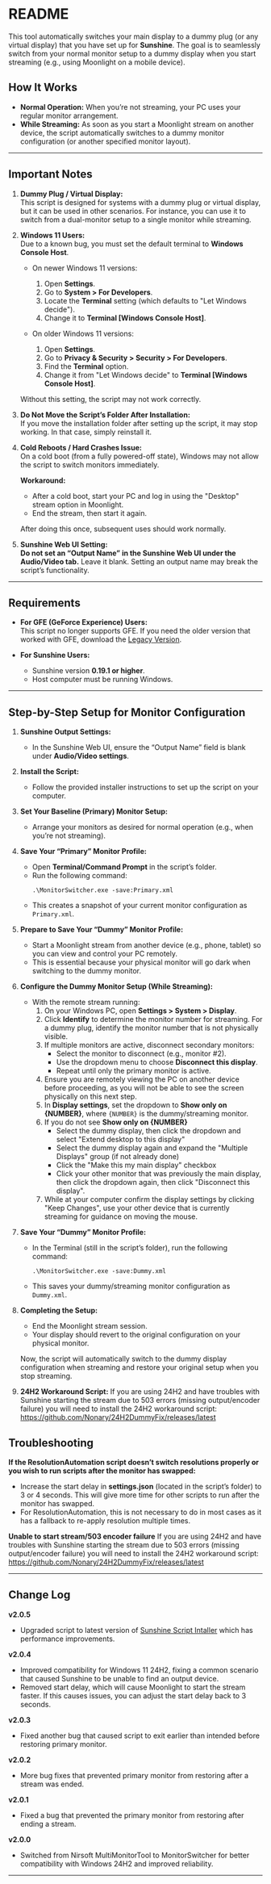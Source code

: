 # README

This tool automatically switches your main display to a dummy plug (or any virtual display) that you have set up for **Sunshine**. The goal is to seamlessly switch from your normal monitor setup to a dummy display when you start streaming (e.g., using Moonlight on a mobile device).

## How It Works

- **Normal Operation:** When you’re not streaming, your PC uses your regular monitor arrangement.
- **While Streaming:** As soon as you start a Moonlight stream on another device, the script automatically switches to a dummy monitor configuration (or another specified monitor layout).

---

## Important Notes

1. **Dummy Plug / Virtual Display:**  
   This script is designed for systems with a dummy plug or virtual display, but it can be used in other scenarios. For instance, you can use it to switch from a dual-monitor setup to a single monitor while streaming.

2. **Windows 11 Users:**  
   Due to a known bug, you must set the default terminal to **Windows Console Host**.
   
   - On newer Windows 11 versions:
     1. Open **Settings**.
     2. Go to **System > For Developers**.
     3. Locate the **Terminal** setting (which defaults to "Let Windows decide").
     4. Change it to **Terminal [Windows Console Host]**.

   - On older Windows 11 versions:
     1. Open **Settings**.
     2. Go to **Privacy & Security > Security > For Developers**.
     3. Find the **Terminal** option.
     4. Change it from "Let Windows decide" to **Terminal [Windows Console Host]**.

   Without this setting, the script may not work correctly.

3. **Do Not Move the Script’s Folder After Installation:**  
   If you move the installation folder after setting up the script, it may stop working. In that case, simply reinstall it.

4. **Cold Reboots / Hard Crashes Issue:**  
   On a cold boot (from a fully powered-off state), Windows may not allow the script to switch monitors immediately.

   **Workaround:**  
   - After a cold boot, start your PC and log in using the "Desktop" stream option in Moonlight.
   - End the stream, then start it again.
   
   After doing this once, subsequent uses should work normally.

5. **Sunshine Web UI Setting:**  
   **Do not set an “Output Name” in the Sunshine Web UI under the Audio/Video tab.** Leave it blank. Setting an output name may break the script’s functionality.

---

## Requirements

- **For GFE (GeForce Experience) Users:**  
  This script no longer supports GFE. If you need the older version that worked with GFE, download the [Legacy Version](https://github.com/Nonary/MonitorSwapAutomation/releases/tag/legacy).

- **For Sunshine Users:**
  - Sunshine version **0.19.1 or higher**.
  - Host computer must be running Windows.

---

## Step-by-Step Setup for Monitor Configuration

1. **Sunshine Output Settings:**  
   - In the Sunshine Web UI, ensure the “Output Name” field is blank under **Audio/Video settings**.

2. **Install the Script:**  
   - Follow the provided installer instructions to set up the script on your computer.

3. **Set Your Baseline (Primary) Monitor Setup:**  
   - Arrange your monitors as desired for normal operation (e.g., when you’re not streaming).

4. **Save Your “Primary” Monitor Profile:**  
   - Open **Terminal/Command Prompt** in the script’s folder.
   - Run the following command:
     ```
     .\MonitorSwitcher.exe -save:Primary.xml
     ```
   - This creates a snapshot of your current monitor configuration as `Primary.xml`.

5. **Prepare to Save Your “Dummy” Monitor Profile:**  
   - Start a Moonlight stream from another device (e.g., phone, tablet) so you can view and control your PC remotely.  
   - This is essential because your physical monitor will go dark when switching to the dummy monitor.

6. **Configure the Dummy Monitor Setup (While Streaming):**  
   - With the remote stream running:
     1. On your Windows PC, open **Settings > System > Display**.
     2. Click **Identify** to determine the monitor number for streaming. For a dummy plug, identify the monitor number that is not physically visible.
     3. If multiple monitors are active, disconnect secondary monitors:
        - Select the monitor to disconnect (e.g., monitor #2).
        - Use the dropdown menu to choose **Disconnect this display**.
        - Repeat until only the primary monitor is active.
     4. Ensure you are remotely viewing the PC on another device before proceeding, as you will not be able to see the screen physically on this next step.
     5. In **Display settings**, set the dropdown to **Show only on {NUMBER}**, where `{NUMBER}` is the dummy/streaming monitor.
     6. If you do not see **Show only on {NUMBER}**
        - Select the dummy display, then click the dropdown and select "Extend desktop to this display"
        - Select the dummy display again and expand the "Multiple Displays" group (if not already done)
        - Click the "Make this my main display" checkbox
        - Click your other monitor that was previously the main display, then click the dropdown again, then click "Disconnect this display".
     7. While at your computer confirm the display settings by clicking "Keep Changes", use your other device that is currently streaming for guidance on moving the mouse.

7. **Save Your “Dummy” Monitor Profile:**  
   - In the Terminal (still in the script’s folder), run the following command:
     ```
     .\MonitorSwitcher.exe -save:Dummy.xml
     ```
   - This saves your dummy/streaming monitor configuration as `Dummy.xml`.

8. **Completing the Setup:**  
   - End the Moonlight stream session.  
   - Your display should revert to the original configuration on your physical monitor.

   Now, the script will automatically switch to the dummy display configuration when streaming and restore your original setup when you stop streaming.

9. **24H2 Workaround Script:**
   If you are using 24H2 and have troubles with Sunshine starting the stream due to 503 errors (missing output/encoder failure) you will need to install the 24H2 workaround script: https://github.com/Nonary/24H2DummyFix/releases/latest


## Troubleshooting

**If the ResolutionAutomation script doesn’t switch resolutions properly or you wish to run scripts after the monitor has swapped:**

- Increase the start delay in **settings.json** (located in the script’s folder) to 3 or 4 seconds. This will give more time for other scripts to run after the monitor has swapped.
- For ResolutionAutomation, this is not necessary to do in most cases as it has a fallback to re-apply resolution multiple times.

**Unable to start stream/503 encoder failure**
If you are using 24H2 and have troubles with Sunshine starting the stream due to 503 errors (missing output/encoder failure) you will need to install the 24H2 workaround script: https://github.com/Nonary/24H2DummyFix/releases/latest

---

## Change Log

**v2.0.5**
- Upgraded script to latest version of [Sunshine Script Intaller](https://github.com/Nonary/SunshineScriptInstaller) which has performance improvements.

**v2.0.4**
- Improved compatibility for Windows 11 24H2, fixing a common scenario that caused Sunshine to be unable to find an output device.
- Removed start delay, which will cause Moonlight to start the stream faster. If this causes issues, you can adjust the start delay back to 3 seconds.

**v2.0.3**
- Fixed another bug that caused script to exit earlier than intended before restoring primary monitor.

**v2.0.2**
- More bug fixes that prevented primary monitor from restoring after a stream was ended.

**v2.0.1**  
- Fixed a bug that prevented the primary monitor from restoring after ending a stream.

**v2.0.0**  
- Switched from Nirsoft MultiMonitorTool to MonitorSwitcher for better compatibility with Windows 24H2 and improved reliability.

---
